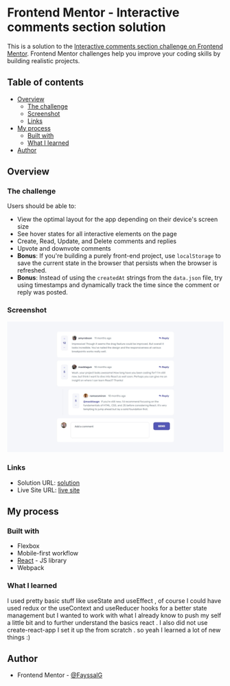 # Frontend Mentor - Interactive comments section solution

This is a solution to the [Interactive comments section challenge on Frontend Mentor](https://www.frontendmentor.io/challenges/interactive-comments-section-iG1RugEG9). Frontend Mentor challenges help you improve your coding skills by building realistic projects. 

## Table of contents

- [Overview](#overview)
  - [The challenge](#the-challenge)
  - [Screenshot](#screenshot)
  - [Links](#links)
- [My process](#my-process)
  - [Built with](#built-with)
  - [What I learned](#what-i-learned)
- [Author](#author)


## Overview

### The challenge

Users should be able to:

- View the optimal layout for the app depending on their device's screen size
- See hover states for all interactive elements on the page
- Create, Read, Update, and Delete comments and replies
- Upvote and downvote comments
- **Bonus**: If you're building a purely front-end project, use `localStorage` to save the current state in the browser that persists when the browser is refreshed.
- **Bonus**: Instead of using the `createdAt` strings from the `data.json` file, try using timestamps and dynamically track the time since the comment or reply was posted.

### Screenshot

![](./screenshot.jpeg)

### Links

- Solution URL: [solution](https://github.com/FayssalG/interactive-comments-section)
- Live Site URL: [live site](https://interactive-comments-section-nine.vercel.app/)

## My process

### Built with

- Flexbox
- Mobile-first workflow
- [React](https://reactjs.org/) - JS library
- Webpack 


### What I learned

I used pretty basic stuff like useState and useEffect , of course I could have used redux or the useContext and useReducer hooks for a better state management but I wanted to work with what I already know to push my self a little bit and to further understand the basics react . I also did not use create-react-app I set it up the from scratch . so yeah I learned a lot of new things :) 


## Author

- Frontend Mentor - [@FayssalG](https://www.frontendmentor.io/profile/FayssalG)
